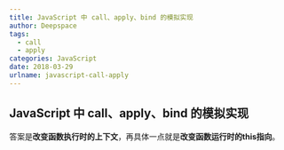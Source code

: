 ```yaml
---
title: JavaScript 中 call、apply、bind 的模拟实现
author: Deepspace
tags:
  - call
  - apply
categories: JavaScript
date: 2018-03-29
urlname: javascript-call-apply
---
```




## JavaScript 中 call、apply、bind 的模拟实现



答案是**改变函数执行时的上下文**，再具体一点就是**改变函数运行时的this指向**。